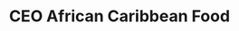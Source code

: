 ---
title: "CEO African Caribbean Food"
url: /feltham/ceo-african-caribbean-food/
shop: supermarket
---